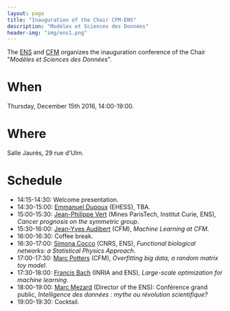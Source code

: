 ```yaml
---
layout: page
title: "Inauguration of the Chair CFM-ENS"
description: "Modèles et Sciences des Données"
header-img: "img/ens1.png"
---
```



The [ENS](http://www.ens.fr) and [CFM](https://www.cfm.fr/) organizes the inauguration conference of the Chair "_Modèles et Sciences des Données_".


When
============================

Thursday, December 15th 2016, 14:00-19:00.

Where
============================

Salle Jaurès, 29 rue d'Ulm.

Schedule
============================

* 14:15-14:30: Welcome presentation.
* 14:30-15:00: [Emmanuel Dupoux](http://www.lscp.net/persons/dupoux/indexfr.html) (EHESS), TBA.
* 15:00-15:30: [Jean-Philippe Vert](http://cbio.mines-paristech.fr/~jvert/) (Mines ParisTech, Institut Curie, ENS), _Cancer prognosis on the symmetric group_.
* 15:30-16:00: [Jean-Yves Audibert](https://www.cfm.fr/) (CFM), _Machine Learning at CFM_.
* 16:00-16:30: Coffee break.
* 16:30-17:00: [Simona Cocco](http://www.lps.ens.fr/~cocco/) (CNRS, ENS), _Functional biological networks: a Statistical Physics Approach_.
* 17:00-17:30: [Marc Potters](https://www.cfm.fr/) (CFM), _Overfitting big data, a random matrix toy model_.
* 17:30-18:00: [Francis Bach](http://www.di.ens.fr/~fbach/) (INRIA and ENS), _Large-scale optimization for machine learning_.
* 18:00-19:00: [Marc Mezard](http://lptms.u-psud.fr/membres/mezard/) (Director of the ENS): Conférence grand public, _Intelligence des données : mythe ou révolution scientifique?_
* 19:00-19:30: Cocktail.
